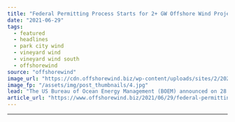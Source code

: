 ```yaml
---
title: "Federal Permitting Process Starts for 2+ GW Offshore Wind Project in US"
date: "2021-06-29"
tags: 
  - featured
  - headlines
  - park city wind
  - vineyard wind
  - vineyard wind south
  - offshorewind
source: "offshorewind"
image_url: "https://cdn.offshorewind.biz/wp-content/uploads/sites/2/2021/05/20112545/Park-City-Wind-Homeports-in-Connecticut.jpg"
image_fp: "/assets/img/post_thumbnails/4.jpg"
lead: "The US Bureau of Ocean Energy Management (BOEM) announced on 28 June that it"
article_url: "https://www.offshorewind.biz/2021/06/29/federal-permitting-process-starts-for-2-gw-offshore-wind-project-in-us/"
---
```


---
